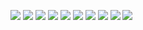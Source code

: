 ![](https://i.imgur.com/p1i4G2I.jpg)
![](https://i.imgur.com/F6d727M.jpg)
![](https://i.imgur.com/WO7TURm.jpg)
![](https://i.imgur.com/9HWLuhH.jpg)
![](https://i.imgur.com/vVlswPC.jpg)
![](https://i.imgur.com/TKxZEHk.jpg)
![](https://i.imgur.com/DyCTH8O.jpg)
![](https://i.imgur.com/fztMxqA.jpg)
![](https://i.imgur.com/oWmYrAA.jpg)
![](https://i.imgur.com/iKnncMi.jpg)
